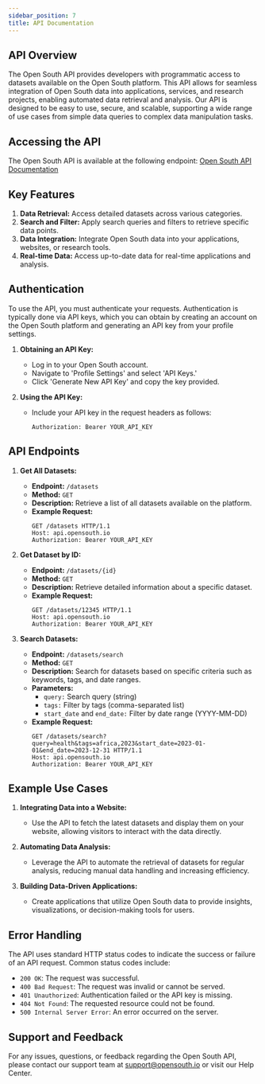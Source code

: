 ```yaml
---
sidebar_position: 7
title: API Documentation
---
```


## API Overview

The Open South API provides developers with programmatic access to datasets available on the Open South platform. This API allows for seamless integration of Open South data into applications, services, and research projects, enabling automated data retrieval and analysis. Our API is designed to be easy to use, secure, and scalable, supporting a wide range of use cases from simple data queries to complex data manipulation tasks.

## Accessing the API

The Open South API is available at the following endpoint: [Open South API Documentation](https://documenter.getpostman.com/view/23812062/2sA3dyjBdN)

## Key Features

1. **Data Retrieval:** Access detailed datasets across various categories.
2. **Search and Filter:** Apply search queries and filters to retrieve specific data points.
3. **Data Integration:** Integrate Open South data into your applications, websites, or research tools.
4. **Real-time Data:** Access up-to-date data for real-time applications and analysis.

## Authentication

To use the API, you must authenticate your requests. Authentication is typically done via API keys, which you can obtain by creating an account on the Open South platform and generating an API key from your profile settings.

1. **Obtaining an API Key:**

   - Log in to your Open South account.
   - Navigate to 'Profile Settings' and select 'API Keys.'
   - Click 'Generate New API Key' and copy the key provided.

2. **Using the API Key:**

   - Include your API key in the request headers as follows:

     `Authorization: Bearer YOUR_API_KEY`

## API Endpoints

1. **Get All Datasets:**

   - **Endpoint:** `/datasets`
   - **Method:** `GET`
   - **Description:** Retrieve a list of all datasets available on the platform.
   - **Example Request:**
     ```
     GET /datasets HTTP/1.1
     Host: api.opensouth.io
     Authorization: Bearer YOUR_API_KEY
     ```

2. **Get Dataset by ID:**

   - **Endpoint:** `/datasets/{id}`
   - **Method:** `GET`
   - **Description:** Retrieve detailed information about a specific dataset.
   - **Example Request:**
     ```
     GET /datasets/12345 HTTP/1.1
     Host: api.opensouth.io
     Authorization: Bearer YOUR_API_KEY
     ```

3. **Search Datasets:**

   - **Endpoint:** `/datasets/search`
   - **Method:** `GET`
   - **Description:** Search for datasets based on specific criteria such as keywords, tags, and date ranges.
   - **Parameters:**
     - `query:` Search query (string)
     - `tags:` Filter by tags (comma-separated list)
     - `start_date` and `end_date:` Filter by date range (YYYY-MM-DD)
   - **Example Request:**
     ```
     GET /datasets/search?query=health&tags=africa,2023&start_date=2023-01-01&end_date=2023-12-31 HTTP/1.1
     Host: api.opensouth.io
     Authorization: Bearer YOUR_API_KEY
     ```

## Example Use Cases

1. **Integrating Data into a Website:**

   - Use the API to fetch the latest datasets and display them on your website, allowing visitors to interact with the data directly.

2. **Automating Data Analysis:**

   - Leverage the API to automate the retrieval of datasets for regular analysis, reducing manual data handling and increasing efficiency.

3. **Building Data-Driven Applications:**

   - Create applications that utilize Open South data to provide insights, visualizations, or decision-making tools for users.

## Error Handling

The API uses standard HTTP status codes to indicate the success or failure of an API request. Common status codes include:

- `200 OK`: The request was successful.
- `400 Bad Request`: The request was invalid or cannot be served.
- `401 Unauthorized`: Authentication failed or the API key is missing.
- `404 Not Found`: The requested resource could not be found.
- `500 Internal Server Error`: An error occurred on the server.

## Support and Feedback

For any issues, questions, or feedback regarding the Open South API, please contact our support team at [support@opensouth.io](mailto:support@opensouth.io) or visit our Help Center.
